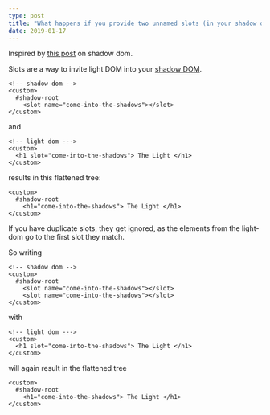 ```yaml
---
type: post
title: "What happens if you provide two unnamed slots (in your shadow dom)?"
date: 2019-01-17
---
```


Inspired by [this post](https://github.com/praveenpuglia/shadow-dom-in-depth) on shadow dom.

Slots are a way to invite light DOM into your [shadow DOM](https://developers.google.com/web/fundamentals/web-components/shadowdom).

```
<!-- shadow dom -->
<custom>
  #shadow-root
    <slot name="come-into-the-shadows"></slot>
</custom>
```

and

```
<!-- light dom --->
<custom>
  <h1 slot="come-into-the-shadows"> The Light </h1>
</custom>
```

results in this flattened tree: 
```
<custom>
  #shadow-root
    <h1="come-into-the-shadows"> The Light </h1>
</custom>
```

If you have duplicate slots, they get ignored,
as the elements from the light-dom go to the first slot they match.

So writing 
```
<!-- shadow dom -->
<custom>
  #shadow-root
    <slot name="come-into-the-shadows"></slot>
    <slot name="come-into-the-shadows"></slot>
</custom>
```

with 
```
<!-- light dom --->
<custom>
  <h1 slot="come-into-the-shadows"> The Light </h1>
</custom>
```

will again result in the flattened tree
```
<custom>
  #shadow-root
    <h1="come-into-the-shadows"> The Light </h1>
</custom>
```
